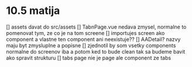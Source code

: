 # 10.5 matija
[] assets davat do src/assets
[] TabnPage.vue nedava zmysel, normalne to pomenovat tym, ze co je na tom screene
[] importujes screen ako component a vlastne ten component ani neexistuje??
[] AADetail? nazvy maju byt zmysluplne a popisne
[] zjednotil by som vsetky components normalne do screenov iba a potom ked to bude clean tak sa budeme bavit ako spravit strukturu
[] tabs page nie je page ale component ze tabs